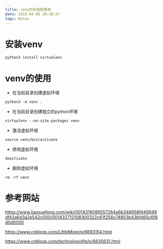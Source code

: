```yaml
---
title: venv的安装和使用
date: 2019-04-08 20:30:57
tags: Notes
---
```

# 安装venv

```
python3 install virtualenv
```

# venv的使用

+ 在当前目录创建虚拟环境

```
python3 -m venv .
```

<!--more-->

+ 在当前目录创建独立的python环境

```
virtualenv --no-site-packages venv
```

+ 激活虚拟环境

```
source venv/bin/activate
```

+ 停用虚拟环境

```
deactivate
```

+ 删除虚拟环境

```
rm -rf venv
```

# 参考网站

<https://www.liaoxuefeng.com/wiki/0014316089557264a6b348958f449949df42a6d3a2e542c000/001432712108300322c61f256c74803b43bfd65c6f8d0d0000>

<https://www.cnblogs.com/LittleMore/p/6693154.html>

<https://www.cnblogs.com/technologylife/p/6635631.html>